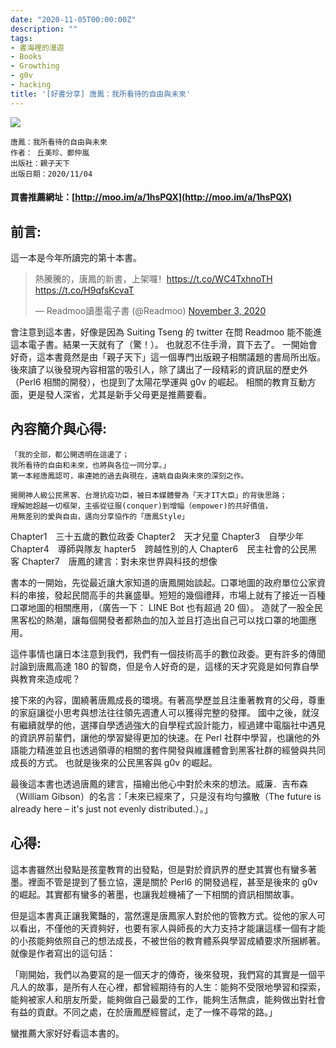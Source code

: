 ```yaml
---
date: "2020-11-05T00:00:00Z"
description: ""
tags:
- 書海裡的漫遊
- Books
- Growthing
- g0v
- hacking
title: '[好書分享] 唐鳳：我所看待的自由與未來'
---
```


<div><a href="http://moo.im/a/1hsPQX" title="唐鳳：我所看待的自由與未來"><img src="https://cdn.readmoo.com/cover/a9/chb3ig4_210x315.jpg?v=0"></a></div>

```
唐鳳：我所看待的自由與未來
作者： 丘美珍、鄭仲嵐  
出版社：親子天下 
出版日期：2020/11/04 
```

#### 買書推薦網址：[http://moo.im/a/1hsPQX](http://moo.im/a/1hsPQX)

## 前言:

這一本是今年所讀完的第十本書。 

<blockquote class="twitter-tweet"><p lang="zh" dir="ltr">熱騰騰的，唐鳳的新書，上架囉！<a href="https://t.co/WC4TxhnoTH">https://t.co/WC4TxhnoTH</a> <a href="https://t.co/H9qfsKcvaT">https://t.co/H9qfsKcvaT</a></p>&mdash; Readmoo讀墨電子書 (@Readmoo) <a href="https://twitter.com/Readmoo/status/1323658517723574272?ref_src=twsrc%5Etfw">November 3, 2020</a></blockquote> <script async src="https://platform.twitter.com/widgets.js" charset="utf-8"></script>

會注意到這本書，好像是因為 Suiting Tseng 的 twitter 在問 Readmoo 能不能進這本電子書。結果一天就有了（驚！）。 也就忍不住手滑，買下去了。
一開始會好奇，這本書竟然是由「親子天下」這一個專門出版親子相關議題的書局所出版。後來讀了以後發現內容相當的吸引人，除了講出了一段精彩的資訊屆的歷史外（Perl6 相關的開發），也提到了太陽花學運與 g0v 的崛起。 相關的教育互動方面，更是發人深省，尤其是新手父母更是推薦要看。


## 內容簡介與心得:

```
「我的全部，都公開透明在這邊了；
我所看待的自由和未來，也將與各位一同分享。」
第一本經唐鳳認可，串連她的過去與現在，遠眺自由與未來的深刻之作。
 
揭開神人級公民黑客、台灣抗疫功臣，被日本媒體譽為「天才IT大臣」的背後思路；
理解她超越一切框架，主張從征服(conquer)到增幅（empower)的共好價值，
用無差別的愛與自由，邁向分享協作的「唐鳳Style」
```
Chapter1　三十五歲的數位政委
Chapter2　天才兒童
Chapter3　自學少年
Chapter4　導師與隊友
hapter5　跨越性別的人
Chapter6　民主社會的公民黑客
Chapter7　唐鳳的建言：對未來世界與科技的想像

書本的一開始，先從最近讓大家知道的唐鳳開始談起。口罩地圖的政府單位公家資料的串接，發起民間高手的共襄盛舉。短短的幾個禮拜，市場上就有了接近一百種口罩地圖的相關應用，（廣告一下： LINE Bot 也有超過 20 個）。 造就了一股全民黑客松的熱潮，讓每個開發者都熱血的加入並且打造出自己可以找口罩的地圖應用。

這件事情也讓日本注意到我們，我們有一個技術高手的數位政委。更有許多的傳聞討論到唐鳳高達 180  的智商，但是令人好奇的是，這樣的天才究竟是如何靠自學與教育來造成呢？

接下來的內容，圍繞著唐鳳成長的環境。有著高學歷並且注重著教育的父母，尊重的家庭讓從小思考與想法往往領先週遭人可以獲得完整的發揮。 國中之後，就沒有繼續就學的他，選擇自學透過強大的自學程式設計能力，經過建中電腦社中遇見的資訊界前輩們，讓他的學習變得更加的快速。在 Perl 社群中學習，也讓他的外語能力精進並且也透過領導的相關的套件開發與維護體會到黑客社群的經營與共同成長的方式。 也就是後來的公民黑客與 g0v 的崛起。

最後這本書也透過唐鳳的建言，描繪出他心中對於未來的想法。威廉．吉布森（William Gibson）的名言：「未來已經來了，只是沒有均勻擴散（The future is already here – it's just not evenly distributed.）。」


## 心得:

這本書雖然出發點是孩童教育的出發點，但是對於資訊界的歷史其實也有蠻多著墨。裡面不管是提到了藝立協，還是關於 Perl6 的開發過程，甚至是後來的 g0v 的崛起。其實都有蠻多的著墨，也讓我趁機補了一下相關的資訊相關故事。

但是這本書真正讓我驚豔的，當然還是唐鳳家人對於他的管教方式。從他的家人可以看出，不僅他的天資夠好，也要有家人與師長的大力支持才能讓這樣一個有才能的小孩能夠依照自己的想法成長，不被世俗的教育體系與學習成績要求所捆綁著。就像是作者寫出的這句話：

「剛開始，我們以為要寫的是一個天才的傳奇，後來發現，我們寫的其實是一個平凡人的故事，是所有人在心裡，都曾經期待有的人生：能夠不受限地學習和探索，能夠被家人和朋友所愛，能夠做自己最愛的工作，能夠生活無虞，能夠做出對社會有益的貢獻。不同之處，在於唐鳳歷經嘗試，走了一條不尋常的路。」

蠻推薦大家好好看這本書的。
